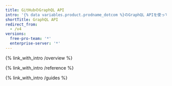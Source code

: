 ```yaml
---
title: GitHubのGraphQL API
intro: '{% data variables.product.prodname_dotcom %}のGraphQL APIを使って、{% data variables.product.prodname_dotcom %}とインテグレートする必要があるデータに対する正確で柔軟なクエリを作成できます。'
shortTitle: GraphQL API
redirect_from:
  - /v4
versions:
  free-pro-team: '*'
  enterprise-server: '*'
---
```


{% link_with_intro /overview %}

{% link_with_intro /reference %}

{% link_with_intro /guides %}
